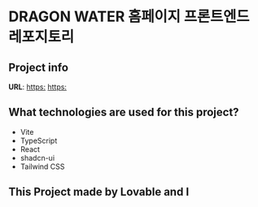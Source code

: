 # DRAGON WATER 홈페이지 프론트엔드 레포지토리

## Project info

**URL**: 
[https:](https://www.dragonwater.co.kr/)
[https:](https://dragonwater.co.kr/)



## What technologies are used for this project?

- Vite
- TypeScript
- React
- shadcn-ui
- Tailwind CSS

## This Project made by Lovable and I



